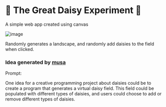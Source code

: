 # 🌼 The Great Daisy Experiment 🌼

A simple web app created using canvas


[](https://user-images.githubusercontent.com/19466053/195704940-b0380d46-000a-4901-ba32-f0d08b4edce1.png)
[](https://user-images.githubusercontent.com/19466053/195705303-4da8d2c8-9df1-48a0-9bee-5d0a64da89f4.png)
[](https://user-images.githubusercontent.com/19466053/198846833-c4106bd6-25d4-4645-8b5e-0d6077c9b0b4.png)
![image](https://user-images.githubusercontent.com/19466053/198850674-e20f9d6a-2c52-473c-9a6a-933f70f6ce89.png)



Randomly generates a landscape, and randomly add daisies to the field when clicked.

### Idea generated by [musa](https://musa.dikson.xyz/)
Prompt:

One idea for a creative programming project about daisies could be to create a program that generates a virtual daisy field. This field could be populated with different types of daisies, and users could choose to add or remove different types of daisies. 
